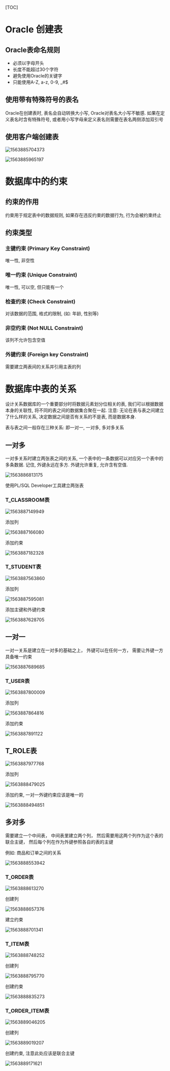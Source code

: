 [TOC]

# Oracle 创建表

## Oracle表命名规则

- 必须以字母开头
- 长度不能超过30个字符
- 避免使用Oracle的关键字
- 只能使用A-Z, a-z, 0-9, _#$

## 使用带有特殊符号的表名

Oracle在创建表时, 表名会自动转换大小写, Oracle对表名大小写不敏感. 如果在定义表名时含有特殊符号, 或者用小写字母来定义表名则需要在表名两侧添加双引号

## 使用客户端创建表

![1563885704373](https://raw.githubusercontent.com/jssda/picbed/master/1563885704373.png)

![1563885965197](https://raw.githubusercontent.com/jssda/picbed/master/1563885965197.png)

# 数据库中的约束

## 约束的作用

约束用于规定表中的数据规则, 如果存在违反约束的数据行为, 行为会被约束终止

## 约束类型

### 主键约束 (Primary Key Constraint)

唯一性, 非空性

### 唯一约束 (Unique Constraint)

唯一性, 可以空, 但只能有一个

### 检查约束 (Check Constraint)

对该数据的范围, 格式的限制, (如: 年龄, 性别等)

### 非空约束 (Not NULL Constraint)

该列不允许包含空值

### 外键约束 (Foreign key Constraint)

需要建立两表间的关系并引用主表的列

# 数据库中表的关系

设计关系数据库的一个重要部分时将数据元素划分位相关的表, 我们可以根据数据本身的关联性, 将不同的表之间的数据集合聚在一起. 注意: 无论在表与表之间建立了什么样的关系, 决定数据之间是否有关系的不是表, 而是数据本身.

表与表之间一般存在三种关系: 即一对一, 一对多, 多对多关系

## 一对多

一对多关系时建立两张表之间的关系, 一个表中的一条数据可以对应另一个表中的多条数据. 记住, 外键永远在多方. 外键允许重复, 允许含有空值.

![1563886813175](https://raw.githubusercontent.com/jssda/picbed/master/1563886813175.png)

使用PL/SQL Developer工具建立两张表

### T_CLASSROOM表

![1563887149949](https://raw.githubusercontent.com/jssda/picbed/master/1563887149949.png)

添加列

![1563887166080](https://raw.githubusercontent.com/jssda/picbed/master/1563887166080.png)

添加约束

![1563887182328](https://raw.githubusercontent.com/jssda/picbed/master/1563887182328.png)

### T_STUDENT表

![1563887563860](https://raw.githubusercontent.com/jssda/picbed/master/1563887563860.png)

添加列

![1563887595081](https://raw.githubusercontent.com/jssda/picbed/master/1563887595081.png)

添加主键和外键约束

![1563887628705](https://raw.githubusercontent.com/jssda/picbed/master/1563887628705.png)

## 一对一

一对一关系是建立在一对多的基础之上， 外键可以在任何一方， 需要让外键一方具备唯一约束 

![1563887689685](https://raw.githubusercontent.com/jssda/picbed/master/1563887689685.png)

### T_USER表

![1563887800009](https://raw.githubusercontent.com/jssda/picbed/master/1563887800009.png)

添加列

![1563887864816](https://raw.githubusercontent.com/jssda/picbed/master/1563887864816.png)

添加约束

![1563887891122](https://raw.githubusercontent.com/jssda/picbed/master/1563887891122.png)

## T_ROLE表

![1563887977768](https://raw.githubusercontent.com/jssda/picbed/master/1563887977768.png)

添加列

![1563888479025](https://raw.githubusercontent.com/jssda/picbed/master/1563888479025.png)

添加约束, 一对一外键约束应该是唯一的

![1563888494851](https://raw.githubusercontent.com/jssda/picbed/master/1563888494851.png)

## 多对多

需要建立一个中间表， 中间表里建立两个列， 然后需要用这两个列作为这个表的联合主键， 然后每个列在作为外键参照各自的表的主键 

例如: 商品和订单之间的关系

![1563888553942](https://raw.githubusercontent.com/jssda/picbed/master/1563888553942.png)

### T_ORDER表

![1563888613270](https://raw.githubusercontent.com/jssda/picbed/master/1563888613270.png)

创建列

![1563888657376](https://raw.githubusercontent.com/jssda/picbed/master/1563888657376.png)

建立约束

![1563888701341](https://raw.githubusercontent.com/jssda/picbed/master/1563888701341.png)

### T_ITEM表

![1563888748252](https://raw.githubusercontent.com/jssda/picbed/master/1563888748252.png)

创建列

![1563888795770](https://raw.githubusercontent.com/jssda/picbed/master/1563888795770.png)

创建约束

![1563888835273](https://raw.githubusercontent.com/jssda/picbed/master/1563888835273.png)

### T_ORDER_ITEM表

![1563889046205](https://raw.githubusercontent.com/jssda/picbed/master/1563889046205.png)

创建列

![1563889019207](https://raw.githubusercontent.com/jssda/picbed/master/1563889019207.png)

创建约束, 注意此处应该是联合主键

![1563889171621](https://raw.githubusercontent.com/jssda/picbed/master/1563889171621.png)